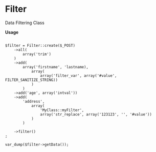 Filter
======

Data Filtering Class

**Usage**

<pre><code>
$filter = Filter::create($_POST)
	->all(
		array('trim')
	)
	->add(
		array('firstname', 'lastname),
			array(
				array('filter_var', array('#value', FILTER_SANITIZE_STRING))
			)
		)
	->add('age', array('intval'))
	->add(
		'address',
			array(
				'MyClass::myFilter',
				array('str_replace', array('123123', '', '#value'))
			)
		)
	
	->filter()
;
		
var_dump($filter->getData());
</pre></code>
